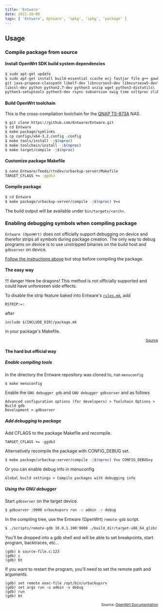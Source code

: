 ```yaml
---
title: 'Entware'
date: 2021-10-08
tags: [ 'Entware', Optware', 'opkg', 'ipkg', 'package' ]
---
```


## Usage

### Compile package from source

#### Install OpenWrt SDK build system dependencies

```bash
$ sudo apt-get update
$ sudo apt-get install build-essential ccache ecj fastjar file g++ gawk gettext\
git java-propose-classpath libelf-dev libncurses5-dev libncursesw5-dev\
libssl-dev python python2.7-dev python3 unzip wget python3-distutils\
python3-setuptools python3-dev rsync subversion swig time xsltproc zlib1g-dev
```

#### Build OpenWrt toolchain

This is the cross-compilation toolchain for the
[QNAP TS-873A](../hardware/TS873A.md) NAS.

```bash
$ git clone https://github.com/Entware/Entware.git
$ cd Entware
$ make package/symlinks
$ cp configs/x64-3.2.config .config
$ make tools/install -j$(nproc)
$ make toolchain/install -j$(nproc)
$ make target/compile -j$(nproc)
```

#### Customize package Makefile

```bash
$ nano Entware/feeds/rtndev/urbackup-server/Makefile
TARGET_CFLAGS += -ggdb3
```

#### Compile package

```bash
$ cd Entware
$ make package/urbackup-server/compile -j$(nproc) V=s
```

The build output will be available under `bin/targets/<arch>`.

### Enabling debugging symbols when compiling package

`Entware (OpenWrt)` does not officially support debugging on device and therefor
strips all symbols during package creation. The only way to debug programs on
device is to use unstripped binaries on the build host and `gdbserver` on
device.

[Follow the instructions above](#compile-package-from-source) but stop before
compiling the package.

#### The easy way

!!! danger
    Here be dragons! This method is not officially supported and could have
    unforeseen side effects.

To disable the strip feature baked into Entware's
[`rules.mk`](https://github.com/Entware/Entware/blob/master/rules.mk#L374), add


```
RSTRIP:=:
```

after

```
include $(INCLUDE_DIR)/package.mk
```

in your package's Makefile.

<p style="font-size: 12px" align="right">
    <a href="http://chenjingsi.com/programming/openwrt/openwrt-00008.html">Source</a>
</p>


#### The hard but official way

##### Enable compiling tools

In the directory the Entware repository was cloned to, run `menuconfig`

```bash
$ make menuconfig
```

Enable the `GNU debugger gdb` and `GNU debugger gdbserver` and as follows

```
Advanced configuration options (for developers) > Toolchain Options > Build gdb
Development > gdbserver
```

##### Add debugging to package

Add CFLAGS to the package Makefile and recompile.

```
TARGET_CFLAGS += -ggdb3
```

Alternatively recompile the package with CONFIG_DEBUG set.

```bash
$ make package/urbackup-server/compile -j$(nproc) V=s CONFIG_DEBUG=y
```

Or you can enable debug info in menuconfig

```
Global build settings > Compile packages with debugging info
```

##### Using the GNU debugger

Start `gdbserver` on the target device.

```bash
$ gdbserver :9000 urbackupsrv run -u admin -v debug
```

In the compiling tree, use the Entware (OpenWrt) `remote-gdb` script.

```bash
$ ./scripts/remote-gdb 10.0.1.100:9000 ./build_dir/target-x86_64_glibc-2.27/urbackup-server-2.4.13/urbackupsrv
```

You'll be dropped into a gdb shell and will be able to set breakpoints,
start program, backtraces, etc...

```
(gdb) b source-file.c:123
(gdb) c
(gdb) bt
```

If you want to restart the program, you'll need to set the remote path and
arguments.

```
(gdb) set remote exec-file /opt/bin/urbackupsrv
(gdb) set args run -u admin -v debug
(gdb) run
(gdb) bt
```

<p style="font-size: 12px" align="right">
    Source: <a href="https://openwrt.org/docs/guide-developer/gdb">OpenWrt Documentation</a>
</p>
